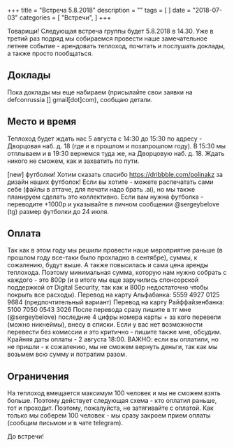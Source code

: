 +++
title = "Встреча 5.8.2018"
description = ""
tags = [
]
date = "2018-07-03"
categories = [
    "Встречи",
]
+++

Товарищи! Следующая встреча группы будет 5.8.2018 в 14.30. Уже в третий раз подряд мы собираемся провести наше замечательное летнее событие - арендовать теплоход, почитать и послушать доклады, а также просто пообщаться. 

<!--more-->

## Доклады

Пока доклады мы еще набираем (присылайте свои заявки на defconrussia [] gmail[dot]com), сообщаю детали. 

## Место и время
Теплоход будет ждать нас 5 августа с 14:30 до 15:30 по адресу - Дворцовая наб. д. 18 (где и в прошлом и позапрошлом году). В 15:30 мы отплываем и в 19:30 вернемся туда же, на Дворцовую наб. д. 18. Ждать никого не сможем, как и захватить по пути. 

[new] футболки! Хотим сказать спасибо https://dribbble.com/polinakz за дизайн наших футболок! Если вы хотите - можете распечатать сами себе (файлы в аттаче, для печати надо брать .ai), но мы также планируем сделать это коллективно. Если вам нужна футболка - переводите +1000р и указывайте в личном сообщении @sergeybelove (tg) размер футболки до 24 июля. 

## Оплата
Так как в этом году мы решили провести наше мероприятие раньше (в прошлом году все-таки было прохладно в сентябре), суммы, к сожалению, будут выше. А также повысилась и сама цена аренды теплохода. Поэтому минимальная сумма, которую нам нужно собрать с каждого - это 800р (и в итоге мы еще заручились спонсорской поддержкой от Digital Security, так как и 800р недостаточно чтобы покрыть все расходы). 
Перевод на карту Альфабанка: 5559 4927 0125 9684 (предпочтительный вариант) Перевод на карту Райффайзенбанка: 5100 7050 0543 3026 
После перевода сразу пишите в тг мне (@sergeybelove) последние 4 цифры номера карты + за кого перевели (можно никнеймы), внесу в списки. 
Если у вас нет возможности перевести без комиссии и это критично - пишите также мне, обсудим. 
Крайняя даты оплаты - 2 августа 18:00. ВАЖНО: если вы оплатили, но не пришли - к сожалению, мы не сможем вернуть деньги, так как мы возьмем всю сумму и потратим разом. 

## Ограничения
На теплоход вмещается максимум 100 человек и мы не сможем взять больше. Поэтому действует следующая схема - кто оплатил раньше, тот и проходит. Поэтому, пожалуйста, не затягивайте с оплатой. Как только мы соберем 100 человек - мы сразу закроем прием оплаты (сообщим письмом и в чате telegram). 

До встречи!
